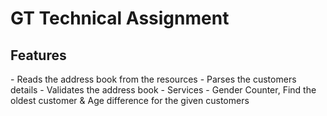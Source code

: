 # GT Technical Assignment

<h2>Features</h2>
 - Reads the address book from the resources
 - Parses the customers details
 - Validates the address book
 - Services - Gender Counter, Find the oldest customer & Age difference for the given customers
